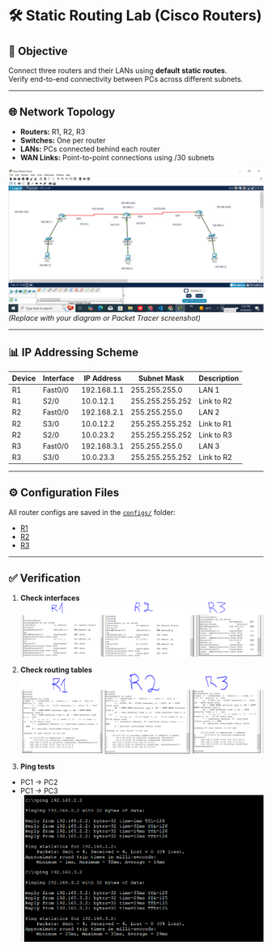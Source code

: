 # 🛠️ Static Routing Lab (Cisco Routers)

## 📌 Objective
Connect three routers and their LANs using **default static routes**.  
Verify end-to-end connectivity between PCs across different subnets.  

---

## 🌐 Network Topology
- **Routers:** R1, R2, R3  
- **Switches:** One per router  
- **LANs:** PCs connected behind each router  
- **WAN Links:** Point-to-point connections using /30 subnets  

![Topology Diagram](images/topology.png)  
*(Replace with your diagram or Packet Tracer screenshot)*  

---

## 📊 IP Addressing Scheme

| Device | Interface         | IP Address      | Subnet Mask       | Description        |
|--------|------------------ |-----------------|------------------ |--------------------|
| R1     | Fast0/0           | 192.168.1.1     | 255.255.255.0     | LAN 1              |
| R1     | S2/0              | 10.0.12.1       | 255.255.255.252   | Link to R2         |
| R2     | Fast0/0           | 192.168.2.1     | 255.255.255.0     | LAN 2              |
| R2     | S3/0              | 10.0.12.2       | 255.255.255.252   | Link to R1         |
| R2     | S2/0              | 10.0.23.2       | 255.255.255.252   | Link to R3         |
| R3     | Fast0/0           | 192.168.3.1     | 255.255.255.0     | LAN 3              |
| R3     | S3/0              | 10.0.23.3       | 255.255.255.252   | Link to R2         |

---

## ⚙️ Configuration Files
All router configs are saved in the [`configs/`](configs) folder:  
- [R1](configs/R1.txt)  
- [R2](configs/R2.txt)  
- [R3](configs/R3.txt)  

---

## ✅ Verification
1. **Check interfaces**
![Interfaces](images/show-ip-int-brief.png)

2. **Check routing tables**  
![Routing Table](images/show-ip-route.png)

3. **Ping tests**  
- PC1 → PC2  
- PC1 → PC3  
![Ping Test](images/ping.png)


